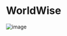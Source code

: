 # WorldWise

![image](https://github.com/sofo-tabata/WorldWise/assets/135848019/d98f074a-26ed-4bc4-a9c2-2b1d6d5b48a7)

